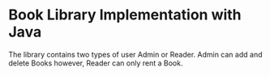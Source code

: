 # Book Library Implementation with Java
The library contains two types of user Admin or Reader. Admin can add and delete Books however, Reader can only rent a Book.